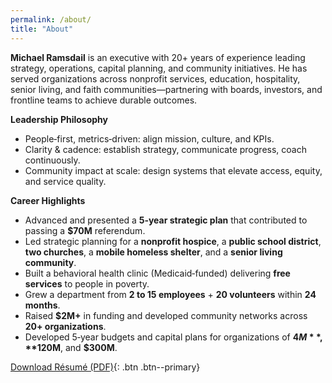 ```yaml
---
permalink: /about/
title: "About"
---
```



**Michael Ramsdail** is an executive with 20+ years of experience leading strategy, operations, capital planning, and community initiatives. He has served organizations across nonprofit services, education, hospitality, senior living, and faith communities—partnering with boards, investors, and frontline teams to achieve durable outcomes.


**Leadership Philosophy**
- People‑first, metrics‑driven: align mission, culture, and KPIs.
- Clarity & cadence: establish strategy, communicate progress, coach continuously.
- Community impact at scale: design systems that elevate access, equity, and service quality.


**Career Highlights**
- Advanced and presented a **5‑year strategic plan** that contributed to passing a **$70M** referendum.
- Led strategic planning for a **nonprofit hospice**, a **public school district**, **two churches**, a **mobile homeless shelter**, and a **senior living community**.
- Built a behavioral health clinic (Medicaid‑funded) delivering **free services** to people in poverty.
- Grew a department from **2 to 15 employees** + **20 volunteers** within **24 months**.
- Raised **$2M+** in funding and developed community networks across **20+ organizations**.
- Developed 5‑year budgets and capital plans for organizations of **$4M**, **$120M**, and **$300M**.

[Download Résumé (PDF)](/assets/docs/michael-ramsdail-resume.pdf){: .btn .btn--primary}
